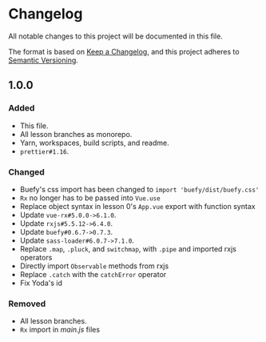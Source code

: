 # Changelog

All notable changes to this project will be documented in this file.

The format is based on [Keep a Changelog](https://keepachangelog.com/en/1.0.0/),
and this project adheres to [Semantic Versioning](https://semver.org/spec/v2.0.0.html).

## 1.0.0

### Added

- This file.
- All lesson branches as monorepo.
- Yarn, workspaces, build scripts, and readme.
- `prettier#1.16`.

### Changed

- Buefy's css import has been changed to `import 'buefy/dist/buefy.css'`
- `Rx` no longer has to be passed into `Vue.use`
- Replace object syntax in lesson 0's `App.vue` export with function syntax
- Update `vue-rx#5.0.0->6.1.0`.
- Update `rxjs#5.5.12->6.4.0`.
- Update `buefy#0.6.7->0.7.3`.
- Update `sass-loader#6.0.7->7.1.0`.
- Replace `.map`, `.pluck`, and `switchmap`, with `.pipe` and imported rxjs operators
- Directly import `Observable` methods from rxjs
- Replace `.catch` with the `catchError` operator
- Fix Yoda's id

### Removed

- All lesson branches.
- `Rx` import in *main.js* files
